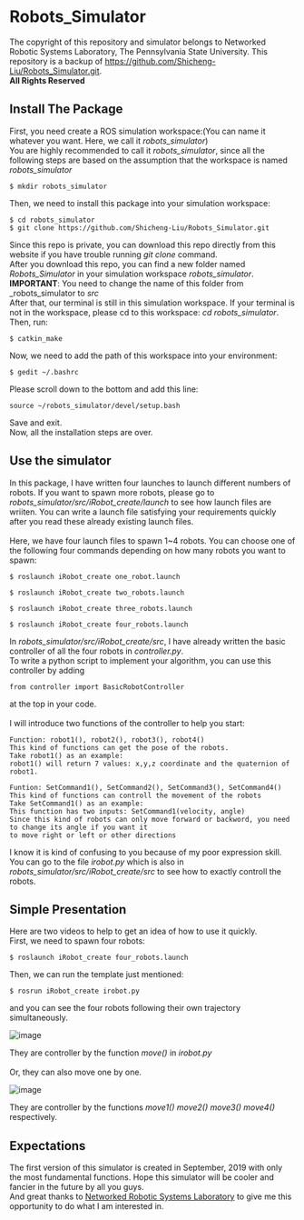  Robots_Simulator
 ==
 The copyright of this repository and simulator belongs to Networked Robotic Systems Laboratory, The Pennsylvania State University. This repository is a backup of https://github.com/Shicheng-Liu/Robots_Simulator.git. 
 <br>
 **All Rights Reserved**
 <br>
 
 Install The Package
 --
 First, you need create a ROS simulation workspace:(You can name it whatever you want. Here, we call it _robots_simulator_) 
 <br>
 You are highly recommended to call it _robots_simulator_, since all the following steps are based on the assumption that the workspace is named _robots_simulator_
 ```
 $ mkdir robots_simulator
 ```
 Then, we need to install this package into your simulation workspace:
 ```
 $ cd robots_simulator
 $ git clone https://github.com/Shicheng-Liu/Robots_Simulator.git
 ```
Since this repo is private, you can download this repo directly from this website if you have trouble running _git clone_ command.
<br>
After you download this repo, you can find a new folder named _Robots_Simulator_ in your simulation workspace _robots_simulator_. 
<br>
**IMPORTANT**: You need to change the name of this folder from _robots_simulator to _src_ 
<br>
After that, our terminal is still in this simulation workspace. If your terminal is not in the workspace, please cd to this workspace: _cd robots_simulator_. Then, run:
```
$ catkin_make
```
Now, we need to add the path of this workspace into your environment:
```
$ gedit ~/.bashrc
```
Please scroll down to the bottom and add this line:
```
source ~/robots_simulator/devel/setup.bash
```
Save and exit. 
<br>
Now, all the installation steps are over.

Use the simulator
-
In this package, I have written four launches to launch different numbers of robots. If you want to spawn more robots, please go to _robots_simulator/src/iRobot_create/launch_ to see how launch files are wriiten. You can write a launch file satisfying your requirements quickly after you read these already existing launch files.
<br>
<br>
Here, we have four launch files to spawn 1~4 robots. You can choose one of the following four commands depending on how many robots you want to spawn:
```
$ roslaunch iRobot_create one_robot.launch
```
```
$ roslaunch iRobot_create two_robots.launch
```
```
$ roslaunch iRobot_create three_robots.launch
```
```
$ roslaunch iRobot_create four_robots.launch
```
In _robots_simulator/src/iRobot_create/src_, I have already written the basic controller of all the four robots in _controller.py_.
<br>
To write a python script to implement your algorithm, you can use this controller by adding
```
from controller import BasicRobotController
```
at the top in your code.
<br> 
<br> 
I will introduce two functions of the controller to help you start:
<br>
```
Function: robot1(), robot2(), robot3(), robot4()
This kind of functions can get the pose of the robots. 
Take robot1() as an example:
robot1() will return 7 values: x,y,z coordinate and the quaternion of robot1. 
```

```
Funtion: SetCommand1(), SetCommand2(), SetCommand3(), SetCommand4()
This kind of functions can controll the movement of the robots
Take SetCommand1() as an example:
This function has two inputs: SetCommand1(velocity, angle)
Since this kind of robots can only move forward or backword, you need to change its angle if you want it 
to move right or left or other directions
```
I know it is kind of confusing to you because of my poor expression skill.
<br> You can go to the file _irobot.py_ which is also in _robots_simulator/src/iRobot_create/src_ to see how to exactly controll the robots.
<br>

Simple Presentation
-
Here are two videos to help to get an idea of how to use it quickly.
<br>
First, we need to spawn four robots:
```
$ roslaunch iRobot_create four_robots.launch
```
Then, we can run the template just mentioned:
```
$ rosrun iRobot_create irobot.py
```
and you can see the four robots following their own trajectory simultaneously.

![image](https://github.com/Shicheng-Liu/Robots_Simulator/blob/master/move_simultaneously.gif)

They are controller by the function _move()_ in _irobot.py_
<br>
<br>
Or, they can also move one by one.

![image](https://github.com/Shicheng-Liu/Robots_Simulator/blob/master/move_respectively.gif)

They are controller by the functions _move1()  move2()  move3()  move4()_ respectively.


Expectations
--
The first version of this simulator is created in September, 2019 with only the most fundamental functions. Hope this simulator will be cooler and fancier in the future by all you guys.
<br>
And great thanks to [Networked Robotic Systems Laboratory](http://php.scripts.psu.edu/muz16/index.php) to give me this opportunity to do what I am interested in.

